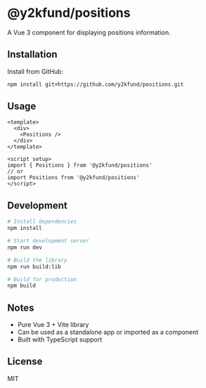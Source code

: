 # @y2kfund/positions

A Vue 3 component for displaying positions information.

## Installation

Install from GitHub:

```bash
npm install git+https://github.com/y2kfund/positions.git
```

## Usage

```vue
<template>
  <div>
    <Positions />
  </div>
</template>

<script setup>
import { Positions } from '@y2kfund/positions'
// or
import Positions from '@y2kfund/positions'
</script>
```

## Development

```bash
# Install dependencies
npm install

# Start development server
npm run dev

# Build the library
npm run build:lib

# Build for production
npm build
```

## Notes
- Pure Vue 3 + Vite library
- Can be used as a standalone app or imported as a component
- Built with TypeScript support

## License

MIT
